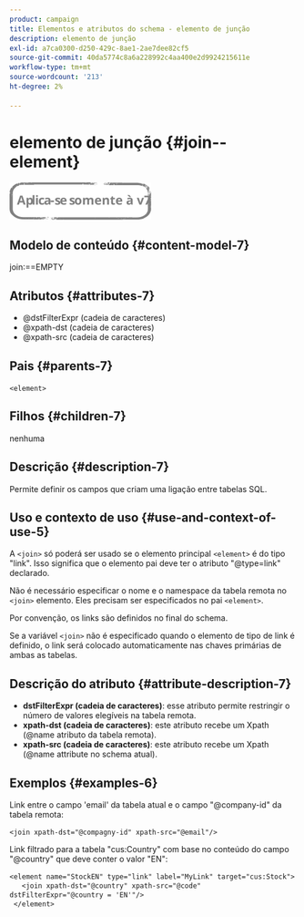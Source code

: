 ```yaml
---
product: campaign
title: Elementos e atributos do schema - elemento de junção
description: elemento de junção
exl-id: a7ca0300-d250-429c-8ae1-2ae7dee82cf5
source-git-commit: 40da5774c8a6a228992c4aa400e2d9924215611e
workflow-type: tm+mt
source-wordcount: '213'
ht-degree: 2%

---
```


# elemento de junção {#join--element}

![](../../../assets/v7-only.svg)

## Modelo de conteúdo {#content-model-7}

join:==EMPTY

## Atributos {#attributes-7}

* @dstFilterExpr (cadeia de caracteres)
* @xpath-dst (cadeia de caracteres)
* @xpath-src (cadeia de caracteres)

## Pais {#parents-7}

`<element>`

## Filhos {#children-7}

nenhuma

## Descrição {#description-7}

Permite definir os campos que criam uma ligação entre tabelas SQL.

## Uso e contexto de uso {#use-and-context-of-use-5}

A `<join>`  só poderá ser usado se o elemento principal  `<element>`  é do tipo &quot;link&quot;. Isso significa que o elemento pai deve ter o atributo &quot;@type=link&quot; declarado.

Não é necessário especificar o nome e o namespace da tabela remota no `<join>`  elemento. Eles precisam ser especificados no pai  `<element>`.

Por convenção, os links são definidos no final do schema.

Se a variável `<join>` não é especificado quando o elemento de tipo de link é definido, o link será colocado automaticamente nas chaves primárias de ambas as tabelas.

## Descrição do atributo {#attribute-description-7}

* **dstFilterExpr (cadeia de caracteres)**: esse atributo permite restringir o número de valores elegíveis na tabela remota.
* **xpath-dst (cadeia de caracteres)**: este atributo recebe um Xpath (@name atributo da tabela remota).
* **xpath-src (cadeia de caracteres)**: este atributo recebe um Xpath (@name attribute no schema atual).

## Exemplos {#examples-6}

Link entre o campo &#39;email&#39; da tabela atual e o campo &quot;@company-id&quot; da tabela remota:

```
<join xpath-dst="@compagny-id" xpath-src="@email"/>
```

Link filtrado para a tabela &quot;cus:Country&quot; com base no conteúdo do campo &quot;@country&quot; que deve conter o valor &quot;EN&quot;:

```
<element name="StockEN" type="link" label="MyLink" target="cus:Stock">
   <join xpath-dst="@country" xpath-src="@code" dstFilterExpr="@country = 'EN'"/>
 </element>
```
